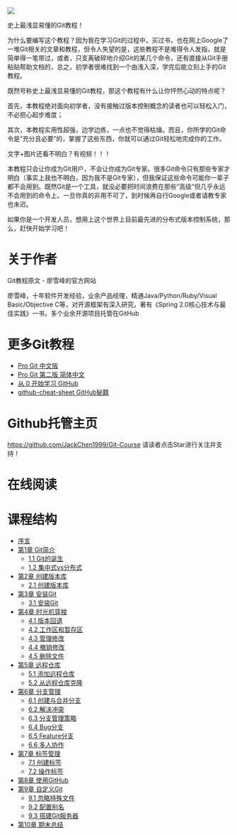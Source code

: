 ![](http://www.liaoxuefeng.com/files/attachments/0013848605496402772ffdb6ab448deb7eef7baa124171b000/0)

史上最浅显易懂的Git教程！

为什么要编写这个教程？因为我在学习Git的过程中，买过书，也在网上Google了一堆Git相关的文章和教程，但令人失望的是，这些教程不是难得令人发指，就是简单得一笔带过，或者，只支离破碎地介绍Git的某几个命令，还有直接从Git手册粘贴帮助文档的，总之，初学者很难找到一个由浅入深，学完后能立刻上手的Git教程。

既然号称史上最浅显易懂的Git教程，那这个教程有什么让你怦然心动的特点呢？

首先，本教程绝对面向初学者，没有接触过版本控制概念的读者也可以轻松入门，不必担心起步难度；

其次，本教程实用性超强，边学边练，一点也不觉得枯燥。而且，你所学的Git命令是“充分且必要”的，掌握了这些东西，你就可以通过Git轻松地完成你的工作。

文字+图片还看不明白？有视频！！！

本教程只会让你成为Git用户，不会让你成为Git专家。很多Git命令只有那些专家才明白（事实上我也不明白，因为我不是Git专家），但我保证这些命令可能你一辈子都不会用到。既然Git是一个工具，就没必要把时间浪费在那些“高级”但几乎永远不会用到的命令上。一旦你真的非用不可了，到时候再自行Google或者请教专家也未迟。

如果你是一个开发人员，想用上这个世界上目前最先进的分布式版本控制系统，那么，赶快开始学习吧！

# 关于作者

Git教程原文 - 廖雪峰的官方网站

廖雪峰，十年软件开发经验，业余产品经理，精通Java/Python/Ruby/Visual Basic/Objective C等，对开源框架有深入研究，著有《Spring 2.0核心技术与最佳实践》一书，多个业余开源项目托管在GitHub

# 更多Git教程

- [Pro Git 中文版](https://www.gitbook.com/book/0532/progit/details)
- [Pro Git 第二版 简体中文](https://www.gitbook.com/book/bingohuang/progit2/details)
- [从 0 开始学习 GitHub](https://www.gitbook.com/book/stormzhang/learn-github-from-zero/details)
- [github-cheat-sheet GitHub秘籍](https://github.com/tiimgreen/github-cheat-sheet/blob/master/README.zh-cn.md)

# Github托管主页

https://github.com/JackChen1999/Git-Course
请读者点击Star进行关注并支持！

# 在线阅读

# 课程结构

* [序言](README.md)
* [第1章 Git简介](Git简介/README.md)
  * [1.1 Git的诞生](Git简介/Git的诞生.md)
  * [1.2 集中式vs分布式](Git简介/集中式vs分布式.md)
* [第2章 创建版本库](创建版本库/README.md)
  * [2.1 创建版本库](创建版本库/创建版本库.md)
* [第3章 安装Git](安装Git/README.md)
  * [3.1 安装Git](安装Git/安装Git.md)
* [第4章 时光机穿梭](时光机穿梭/README.md)
  * [4.1 版本回退](时光机穿梭/版本回退.md)
  * [4.2 工作区和暂存区](时光机穿梭/工作区和暂存区.md)
  * [4.3 管理修改](时光机穿梭/管理修改.md)
  * [4.4 撤销修改](时光机穿梭/撤销修改.md)
  * [4.5 删除文件](时光机穿梭/删除文件.md)
* [第5章 远程仓库](远程仓库/README.md)
  * [5.1 添加远程仓库](远程仓库/添加远程仓库.md)
  * [5.2 从远程仓库克隆](远程仓库/从远程仓库克隆.md)
* [第6章 分支管理](分支管理/README.md)
  * [6.1 创建与合并分支](分支管理/创建与合并分支.md)
  * [6.2 解决冲突](分支管理/解决冲突.md)
  * [6.3 分支管理策略](分支管理/分支管理策略.md)
  * [6.4 Bug分支](分支管理/Bug分支.md)
  * [6.5 Feature分支](分支管理/Feature分支.md)
  * [6.6 多人协作](分支管理/多人协作.md)
* [第7章 标签管理](标签管理/README.md)
  * [7.1 创建标签](标签管理/创建标签.md)
  * [7.2 操作标签](标签管理/操作标签.md)
* [第8章 使用GitHub](使用GitHub/README.md)
* [第9章 自定义Git](自定义Git/README.md)
  * [9.1 忽略特殊文件](自定义Git/忽略特殊文件.md)
  * [9.2 配置别名](自定义Git/配置别名.md)
  * [9.3 搭建Git服务器](自定义Git/搭建Git服务器.md)
* [第10章 期末总结](期末总结/README.md)
